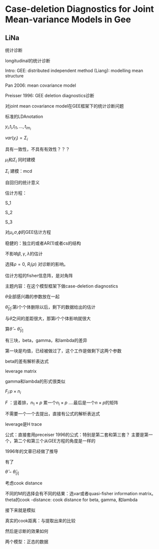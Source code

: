# Case-deletion Diagnostics for Joint Mean-variance Models in Gee 

## LiNa 

统计诊断

longitudinal的统计诊断

Intro: GEE: distributed independent method (Liang): modelling mean structure

Pan 2006: mean covariance model

Preisser 1996: GEE deletion diagnostics诊断

对joint mean covariance model在GEE框架下的统计诊断问题

标准的LDAnotation

$y_i$,$t_i$,$t_{i1},...,t_{im_i}$

$var(y_i)=\Sigma_i$

具有一致性，不具有有效性？？？

$\mu_i$和$\Sigma_i$ 同时建模

$\Sigma_i$ 建模：mcd

自回归的统计意义

估计方程：

S_1

S_2

S_3

对$\mu _i$,$\sigma$,$\phi$的GEE估计方程

稳健的：独立的或者AR(1)或者cs的结构

不影响$\beta,\gamma,\lambda$的估计

选择$\rho=0$, $R_i(\rho)$ 对诊断的影响。

估计方程的fisher信息阵，是对角阵

主题内容：在这个模型框架下做case-deletion diagnostics

$\theta$全部感兴趣的参数放在一起

$\hat\theta_{[i]}$:第i个个体删除以后，剩下的数据给出的估计

与$\hat\theta$之间的差距很大，那第i个个体影响就很大

算$\hat\theta-\hat\theta_{[i]}$

有三块，beta，gamma，和lambda的差异

第一块是均值，已经被做过了，这个工作是做剩下这两个参数

beta的差有解析表达式

leverage matrix

gamma和lambda的形式很类似

$F_i$:$p\times n_i$ 

$F$ ：竖着排，$n_1\times p$ 累一个$n_i\times p$ ….最后是一个$n\times p$的矩阵

不需要一个一个去提出，直接有公式的解析表达式

leverage是H trace

公式：直接套用preceiser 1996的公式：特别是第二套和第三套？ 主要是第一个，第二个和第三个从GEE方程的角度是一样的

1996年的文章已经做了推导

有了

$\hat\theta-\hat\theta_{[i]}$ 

考虑cook distance

不同的M的选择会有不同的结果：选var或者quasi-fisher information matrix。theta的cook -distance: cook distance for beta, gamma, 和lambda

接下来就是模拟

真实的cook距离：与提取出来的比较

然后是诊断的效果如何

两个模型：正态的数据

